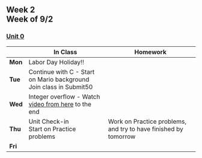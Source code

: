 <meta http-equiv="refresh" content="300"/>

## Week 2<br>Week of 9/2 

### [Unit 0](/apcsp/curriculum/0)

  |       |In Class               |Homework   |
  |-------|---------              |---------  |
  |**Mon**|Labor Day Holiday!! | |
  |**Tue**|Continue with C - Start on Mario background<br>Join class in Submit50 | |
  |**Wed**|Integer overflow - Watch [video from here](https://youtu.be/cwtpLIWylAw?si=An-s6vJ-7EhVhqWE&t=7708) to the end | |
  |**Thu**|Unit Check-in<br>Start on Practice problems |Work on Practice problems, and try to have finished by tomorrow |
  |**Fri**| | |
